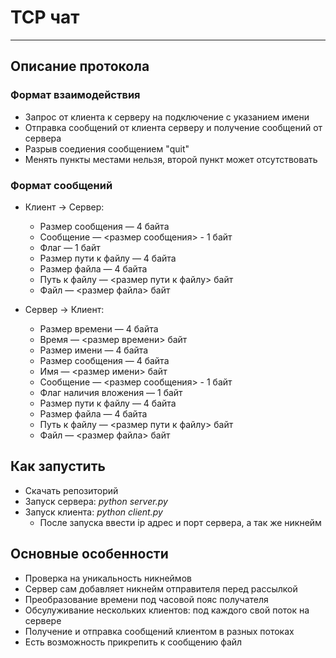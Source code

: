 # TCP чат
---
## Описание протокола
### Формат взаимодействия
- Запрос от клиента к серверу на подключение с указанием имени
- Отправка сообщений от клиента серверу и получение сообщений от сервера
- Разрыв соедиения сообщением "quit"
- Менять пункты местами нельзя, второй пункт может отсутствовать

### Формат сообщений
- Клиент → Сервер:
    - Размер сообщения — 4 байта
    - Сообщение — <размер сообщения> - 1 байт
    - Флаг — 1 байт
    - Размер пути к файлу — 4 байта
    - Размер файла — 4 байта
    - Путь к файлу — <размер пути к файлу> байт
    - Файл — <размер файла> байт

- Сервер → Клиент:
    - Размер времени — 4 байта
    - Время — <размер времени> байт
    - Размер имени — 4 байта
    - Размер сообщения — 4 байта
    - Имя — <размер имени> байт
    - Сообщение — <размер сообщения> - 1 байт
    - Флаг наличия вложения — 1 байт
    - Размер пути к файлу — 4 байта
    - Размер файла — 4 байта
    - Путь к файлу — <размер пути к файлу> байт
    - Файл — <размер файла> байт

## Как запустить
- Скачать репозиторий
- Запуск сервера: *python server.py*
- Запуск клиента: *python сlient.py* 
    - После запуска ввести ip адрес и порт сервера, а так же никнейм

## Основные особенности
- Проверка на уникальность никнеймов
- Сервер сам добавляет никнейм отправителя перед рассылкой
- Преобразование времени под часовой пояс получателя
- Обсулуживание нескольких клиентов: под каждого свой поток на сервере
- Получение и отправка сообщений клиентом в разных потоках
- Есть возможность прикрепить к сообщению файл

